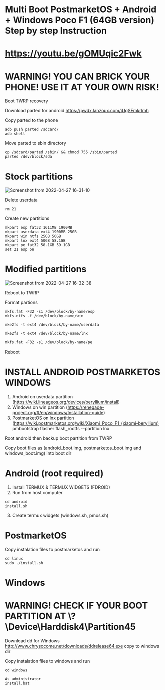 # Multi Boot PostmarketOS + Android + Windows Poco F1 (64GB version) Step by step Instruction

# https://youtu.be/gOMUqic2Fwk

# WARNING! YOU CAN BRICK YOUR PHONE! USE IT AT YOUR OWN RISK!


Boot TWRP recovery

Download parted for android https://pwdx.lanzoux.com/iUgSEmkrlmh 

Copy parted to the phone 
```
adb push parted /sdcard/
adb shell
```

Move parted to sbin directory
```
cp /sdcard/parted /sbin/ && chmod 755 /sbin/parted
parted /dev/block/sda
```

# Stock partitions 
![Screenshot from 2022-04-27 16-31-10](https://user-images.githubusercontent.com/19728262/165509361-a32c0de3-73c6-426b-ade5-908bb1a94b8d.png)

Delete userdata
```
rm 21
```

Create new partitions
```
mkpart esp fat32 1611MB 1900MB
mkpart userdata ext4 1900MB 25GB
mkpart win ntfs 25GB 50GB 
mkpart lnx ext4 50GB 58.1GB
mkpart pe fat32 58.1GB 59.1GB
set 21 esp on
```


# Modified partitions

![Screenshot from 2022-04-27 16-32-38](https://user-images.githubusercontent.com/19728262/165509440-9f1c820e-efa5-4fb2-a2f5-8b6e79412918.png)


Reboot to TWRP 


Format partions
```
mkfs.fat -F32 -s1 /dev/block/by-name/esp
mkfs.ntfs -f /dev/block/by-name/win

mke2fs -t ext4 /dev/block/by-name/userdata

mke2fs -t ext4 /dev/block/by-name/lnx

mkfs.fat -F32 -s1 /dev/block/by-name/pe
```

Reboot 


# INSTALL ANDROID POSTMARKETOS WINDOWS
1. Android on userdata partition (https://wiki.lineageos.org/devices/beryllium/install)
2. Windows on win partition (https://renegade-project.org/#/en/windows/Installation-guide)
3. PostmarketOS on lnx partition (https://wiki.postmarketos.org/wiki/Xiaomi_Poco_F1_(xiaomi-beryllium)
pmbootstrap flasher flash_rootfs --partition lnx

Root android then backup boot partition from TWRP

Copy boot files as (android_boot.img, postmarketos_boot.img and windows_boot.img) into boot dir


# Android (root required)
1. Install TERMUX & TERMUX WIDGETS (FDROID)
2. Run from host computer 
```
cd android
install.sh
```
3. Create termux widgets (windows.sh, pmos.sh)

# PostmarketOS
Copy instalation files to postmarketos and run
```
cd linux
sudo ./install.sh
```

# Windows 
# WARNING! CHECK IF YOUR BOOT PARTITION AT \\?\Device\Harddisk4\Partition45

Download dd for Windows http://www.chrysocome.net/downloads/ddrelease64.exe copy to windows dir

Copy instalation files to windows and run
```
cd windows

As administrator
install.bat 
```

